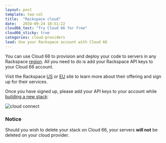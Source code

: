 ```yaml
---
layout: post
template: two-col
title:  "Rackspace cloud"
date:   2034-09-24 10:51:22
cloud66_text: "Try Cloud 66 for free"
cloud66_sticky: true
categories: cloud-providers
lead: Use your Rackspace account with Cloud 66
---
```


You can use Cloud 66 to provision and deploy your code to servers in any Rackspace [region](/api/basics/instance-regions.html#rackspace). All you need to do is add your Rackspace API keys to your Cloud 66 account.

Visit the Rackspace <a href="https://manage.rackspacecloud.com/pages/Login.jsp" target="_blank">US</a> or <a href="https://mycloud.rackspace.co.uk" target="_blank">EU</a> site to learn more about their offering and sign up for their services.

Once you have signed up, please add your API keys to your account while [building a new stack](/getting-started/your-first-stack.html):

![cloud connect](http://cdn.cloud66.com.s3.amazonaws.com/images/help/cloud_connect.png)

<div class="notice notice-warning">
    <h3>Notice</h3>
    <p>Should you wish to delete your stack on Cloud 66, your servers <b>will not</b> be deleted on your cloud provider.</p>
</div>